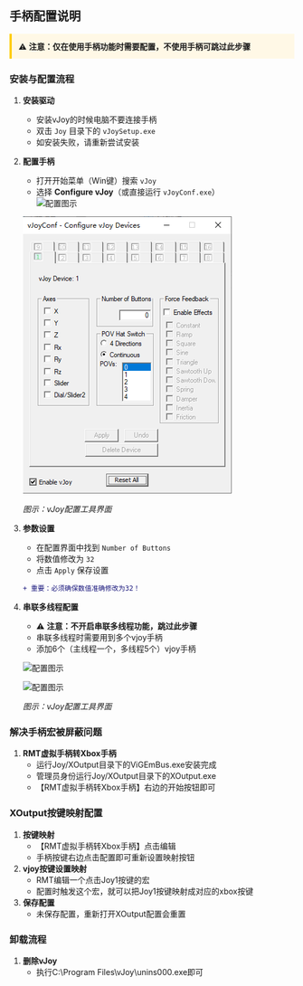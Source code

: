 ## 手柄配置说明

<div style="background: #fff8e6; padding: 12px; border-left: 4px solid #ffcc00; margin-bottom: 20px;">
⚠️ <strong>注意：仅在使用手柄功能时需要配置，不使用手柄可跳过此步骤</strong>
</div>

### 安装与配置流程

1. **安装驱动**  
   - 安装vJoy的时候电脑不要连接手柄
   - 双击 `Joy` 目录下的 `vJoySetup.exe`  
   - 如安装失败，请重新尝试安装

2. **配置手柄**  
   - 打开开始菜单（Win键）搜索 `vJoy`  
   - 选择 **Configure vJoy**（或直接运行 `vJoyConf.exe`）  
   ![配置图示](/RMT/Web/Images/Joy/JoyConfig.png) 

   ![配置图示](Images/Joy/JoyConfig.png) 
   
   *图示：vJoy配置工具界面*

3. **参数设置**  
   - 在配置界面中找到 `Number of Buttons`  
   - 将数值修改为 `32`  
   - 点击 `Apply` 保存设置  
   ```diff
   + 重要：必须确保数值准确修改为32！
4. **串联多线程配置**  
   - ⚠️ <strong>注意：不开启串联多线程功能，跳过此步骤</strong>
   - 串联多线程时需要用到多个vjoy手柄
   - 添加6个（主线程一个，多线程5个）vjoy手柄

   ![配置图示](/RMT/Web/Images/Joy/JoyMultiply.png) 

   ![配置图示](Images/Joy/JoyMultiply.png) 

   *图示：vJoy配置工具界面*

### 解决手柄宏被屏蔽问题

1. **RMT虚拟手柄转Xbox手柄**  
   - 运行Joy/XOutput目录下的ViGEmBus.exe安装完成
   - 管理员身份运行Joy/XOutput目录下的XOutput.exe
   - 【RMT虚拟手柄转Xbox手柄】右边的开始按钮即可

### XOutput按键映射配置

1. **按键映射**
   - 【RMT虚拟手柄转Xbox手柄】点击编辑
   - 手柄按键右边点击配置即可重新设置映射按钮
2. **vjoy按键设置映射**
   - RMT编辑一个点击Joy1按键的宏
   - 配置时触发这个宏，就可以把Joy1按键映射成对应的xbox按键
3. **保存配置**
   - 未保存配置，重新打开XOutput配置会重置

### 卸载流程
1. **删除vJoy**
   - 执行C:\Program Files\vJoy\unins000.exe即可